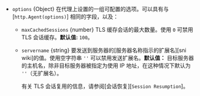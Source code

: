 <!-- YAML
changes:
  - version: v12.5.0
    pr-url: https://github.com/nodejs/node/pull/28209
    description: do not automatically set servername if the target host was
                 specified using an IP address.
-->
* `options` {Object} 在代理上设置的一组可配置的选项。可以具有与 [`http.Agent(options)`] 相同的字段，以及：
  * `maxCachedSessions` {number} TLS 缓存会话的最大数量。使用 `0` 可禁用 TLS 会话缓存。**默认值:** `100`。
  * `servername` {string} 要发送到服务器的[服务器名称指示的扩展名][sni wiki]的值。使用空字符串 `''` 可以禁用发送扩展名。**默认值：** 目标服务器的主机名，除非目标服务器被指定为使用 IP 地址，在这种情况下默认为 `''`（无扩展名）。

    有关 TLS 会话复用的信息，请参阅[会话恢复][`Session Resumption`]。

